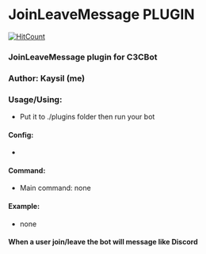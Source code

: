 # JoinLeaveMessage PLUGIN #
[![HitCount](http://hits.dwyl.com/Kaysil/JoinLeaveMessage.svg)](http://hits.dwyl.com/Kaysil/JoinLeaveMessage)
### JoinLeaveMessage plugin for C3CBot
### Author: Kaysil (me) ##

### Usage/Using:
- Put it to ./plugins folder then run your bot

#### Config:
- 

#### Command:
- Main command: none

#### Example:
- none

#### When a user join/leave the bot will message like Discord
